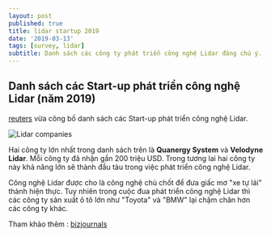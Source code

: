 ```yaml
---
layout: post
published: true
title: lidar startup 2019
date: '2019-03-13'
tags: [survey, lidar]
subtitle: Danh sách các công ty phát triển công nghệ Lidar đáng chú ý.
---
```


## Danh sách các Start-up phát triển công nghệ Lidar (năm 2019)

[reuters](https://www.reuters.com/article/us-autos-autonomous-lidar-focus/a-chaotic-market-for-one-sensor-stalls-self-driving-cars-idUSKCN1QN0HW)  vừa công bố danh sách các Start-up phát triển công nghệ Lidar. 

![Lidar companies](https://graphics.reuters.com/AUTOS-AUTONOMOUS-LIDAR/010090VT120/AUTOS.jpg)


 Hai công ty lớn nhất trong danh sách trên là **Quanergy System** và **Velodyne Lidar**. Mỗi công ty đã nhận gần 200 triệu USD. Trong tương lai hai công ty này khả năng lớn sẽ thành đầu tàu trong việc phát triển công nghệ Lidar. 
 
 Công nghệ Lidar được cho là công nghệ chủ chốt để đưa giấc mơ "xe tự lái" thành hiện thực. Tuy nhiên trong cuộc đua phát triển công nghệ Lidar thì các công ty sản xuất ô tô lớn như "Toyota" và "BMW" lại chậm chân hơn các công ty khác. 
 
 Tham khảo thêm : [bizjournals](https://www.bizjournals.com/sanjose/news/2019/02/28/top-most-valuable-lidar-startups.html)
